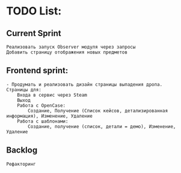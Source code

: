 # TODO List:


## Current Sprint

    Реализовать запуск Observer модуля через запросы
    Добавить страницу отображения новых предметов        

## Frontend sprint:
    - Продумать и реализовать дизайн страницы выпадения дропа.
    Страницы для:
        Входа в сервис через Steam
        Выход
        Работа с OpenCase:
            Создание, Получение (Список кейсов, детализированная информация), Изменение, Удаление
        Работа с шаблонами:
            Создание, получение (список, детали = демо), Изменение, Удаление

## Backlog
    Рефакторинг
    
